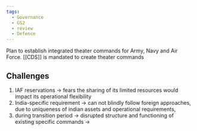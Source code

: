 ```yaml
---
tags:
  - Governance
  - GS2
  - review
  - Defence
---
```

Plan to establish integrated theater commands for Army, Navy and Air Force. 
[[CDS]] is mandated to create theater commands

## Challenges 
1. IAF reservations -> fears the sharing of its limited resources would impact its operational flexibility
2. India-specific requirement -> can not blindly follow foreign approaches, due to uniqueness of indian assets and operational requirements,
3. during transition period -> disrupted structure and functioning of existing specific commands -> 